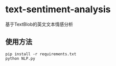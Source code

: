 # text-sentiment-analysis
基于TextBlob的英文文本情感分析

## 使用方法

```shell
pip install -r requirements.txt
python NLP.py
```